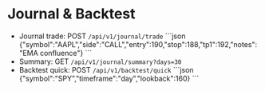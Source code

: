 # Journal & Backtest
- Journal trade: POST `/api/v1/journal/trade`
\`\`\`json
{"symbol":"AAPL","side":"CALL","entry":190,"stop":188,"tp1":192,"notes":"EMA confluence"}
\`\`\`
- Summary: GET `/api/v1/journal/summary?days=30`
- Backtest quick: POST `/api/v1/backtest/quick`
\`\`\`json
{"symbol":"SPY","timeframe":"day","lookback":160}
\`\`\`
